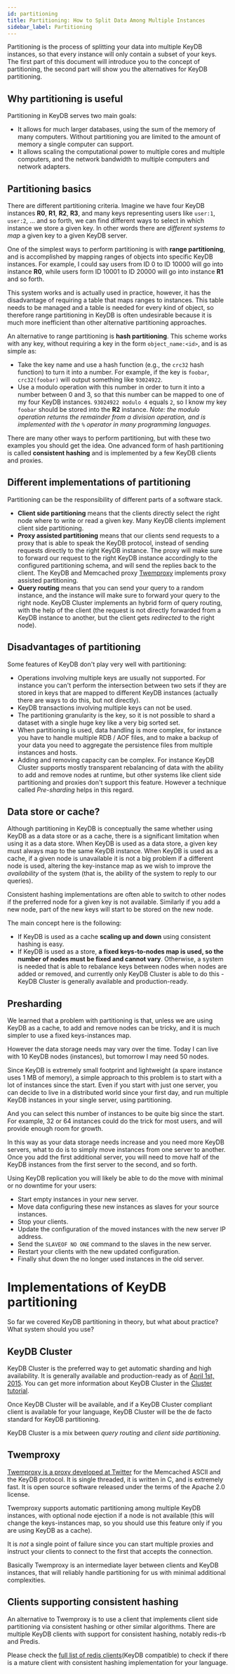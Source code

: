 ```yaml
---
id: partitioning
title: Partitioning: How to Split Data Among Multiple Instances
sidebar_label: Partitioning
---
```



Partitioning is the process of splitting your data into multiple KeyDB instances, so that every instance will only contain a subset of your keys. The first part of this document will introduce you to the concept of partitioning, the second part will show you the alternatives for KeyDB partitioning.

Why partitioning is useful
---

Partitioning in KeyDB serves two main goals:

* It allows for much larger databases, using the sum of the memory of many computers. Without partitioning you are limited to the amount of memory a single computer can support.
* It allows scaling the computational power to multiple cores and multiple computers, and the network bandwidth to multiple computers and network adapters.

Partitioning basics
---

There are different partitioning criteria. Imagine we have four KeyDB instances **R0**, **R1**, **R2**, **R3**, and many keys representing users like `user:1`, `user:2`, ... and so forth, we can find different ways to select in which instance we store a given key. In other words there are *different systems to map* a given key to a given KeyDB server.

One of the simplest ways to perform partitioning is with **range partitioning**, and is accomplished by mapping ranges of objects into specific KeyDB instances. For example, I could say users from ID 0 to ID 10000 will go into instance **R0**, while users form ID 10001 to ID 20000 will go into instance **R1** and so forth.

This system works and is actually used in practice, however, it has the disadvantage of requiring a table that maps ranges to instances. This table needs to be managed and a table is needed for every kind of object, so therefore range partitioning in KeyDB is often undesirable because it is much more inefficient than other alternative partitioning approaches.

An alternative to range partitioning is **hash partitioning**. This scheme works with any key, without requiring a key in the form `object_name:<id>`, and is as simple as:

* Take the key name and use a hash function (e.g., the `crc32` hash function) to turn it into a number. For example, if the key is `foobar`, `crc32(foobar)` will output something like `93024922`.
* Use a modulo operation with this number in order to turn it into a number between 0 and 3, so that this number can be mapped to one of my four KeyDB instances. `93024922 modulo 4` equals `2`, so I know my key `foobar` should be stored into the **R2** instance. *Note: the modulo operation returns the remainder from a division operation, and is implemented with the `%` operator in many programming languages.*

There are many other ways to perform partitioning, but with these two examples you should get the idea. One advanced form of hash partitioning is called **consistent hashing** and is implemented by a few KeyDB clients and proxies.

Different implementations of partitioning
---

Partitioning can be the responsibility of different parts of a software stack.

* **Client side partitioning** means that the clients directly select the right node where to write or read a given key. Many KeyDB clients implement client side partitioning.
* **Proxy assisted partitioning** means that our clients send requests to a proxy that is able to speak the KeyDB protocol, instead of sending requests directly to the right KeyDB instance. The proxy will make sure to forward our request to the right KeyDB instance accordingly to the configured partitioning schema, and will send the replies back to the client. The KeyDB and Memcached proxy [Twemproxy](https://github.com/twitter/twemproxy) implements proxy assisted partitioning.
* **Query routing** means that you can send your query to a random instance, and the instance will make sure to forward your query to the right node. KeyDB Cluster implements an hybrid form of query routing, with the help of the client (the request is not directly forwarded from a KeyDB instance to another, but the client gets *redirected* to the right node).

Disadvantages of partitioning
---

Some features of KeyDB don't play very well with partitioning:

* Operations involving multiple keys are usually not supported. For instance you can't perform the intersection between two sets if they are stored in keys that are mapped to different KeyDB instances (actually there are ways to do this, but not directly).
* KeyDB transactions involving multiple keys can not be used.
* The partitioning granularity is the key, so it is not possible to shard a dataset with a single huge key like a very big sorted set.
* When partitioning is used, data handling is more complex, for instance you have to handle multiple RDB / AOF files, and to make a backup of your data you need to aggregate the persistence files from multiple instances and hosts.
* Adding and removing capacity can be complex. For instance KeyDB Cluster supports mostly transparent rebalancing of data with the ability to add and remove nodes at runtime, but other systems like client side partitioning and proxies don't support this feature. However a technique called *Pre-sharding* helps in this regard.

Data store or cache?
---

Although partitioning in KeyDB is conceptually the same whether using KeyDB as a data store or as a cache, there is a significant limitation when using it as a data store. When KeyDB is used as a data store, a given key must always map to the same KeyDB instance. When KeyDB is used as a cache, if a given node is unavailable it is not a big problem if a different node is used, altering the key-instance map as we wish to improve the *availability* of the system (that is, the ability of the system to reply to our queries).

Consistent hashing implementations are often able to switch to other nodes if the preferred node for a given key is not available. Similarly if you add a new node, part of the new keys will start to be stored on the new node.

The main concept here is the following:

* If KeyDB is used as a cache **scaling up and down** using consistent hashing is easy.
* If KeyDB is used as a store, **a fixed keys-to-nodes map is used, so the number of nodes must be fixed and cannot vary**. Otherwise, a system is needed that is able to rebalance keys between nodes when nodes are added or removed, and currently only KeyDB Cluster is able to do this - KeyDB Cluster is generally available and production-ready.

Presharding
---

We learned that a problem with partitioning is that, unless we are using KeyDB as a cache, to add and remove nodes can be tricky, and it is much simpler to use a fixed keys-instances map.

However the data storage needs may vary over the time. Today I can live with 10 KeyDB nodes (instances), but tomorrow I may need 50 nodes.

Since KeyDB is extremely small footprint and lightweight (a spare instance uses 1 MB of memory), a simple approach to this problem is to start with a lot of instances since the start. Even if you start with just one server, you can decide to live in a distributed world since your first day, and run multiple KeyDB instances in your single server, using partitioning.

And you can select this number of instances to be quite big since the start. For example, 32 or 64 instances could do the trick for most users, and will provide enough room for growth.

In this way as your data storage needs increase and you need more KeyDB servers, what to do is to simply move instances from one server to another. Once you add the first additional server, you will need to move half of the KeyDB instances from the first server to the second, and so forth.

Using KeyDB replication you will likely be able to do the move with minimal or no downtime for your users:

* Start empty instances in your new server.
* Move data configuring these new instances as slaves for your source instances.
* Stop your clients.
* Update the configuration of the moved instances with the new server IP address.
* Send the `SLAVEOF NO ONE` command to the slaves in the new server.
* Restart your clients with the new updated configuration.
* Finally shut down the no longer used instances in the old server.

Implementations of KeyDB partitioning
===

So far we covered KeyDB partitioning in theory, but what about practice? What system should you use?

KeyDB Cluster
---

KeyDB Cluster is the preferred way to get automatic sharding and high availability.
It is generally available and production-ready as of [April 1st, 2015](https://groups.google.com/d/msg/KeyDB-db/dO0bFyD_THQ/Uoo2GjIx6qgJ).
You can get more information about KeyDB Cluster in the [Cluster tutorial](/topics/cluster-tutorial).

Once KeyDB Cluster will be available, and if a KeyDB Cluster compliant client is available for your language, KeyDB Cluster will be the de facto standard for KeyDB partitioning.

KeyDB Cluster is a mix between *query routing* and *client side partitioning*.

Twemproxy
---

[Twemproxy is a proxy developed at Twitter](https://github.com/twitter/twemproxy) for the Memcached ASCII and the KeyDB protocol. It is single threaded, it is written in C, and is extremely fast. It is open source software released under the terms of the Apache 2.0 license.

Twemproxy supports automatic partitioning among multiple KeyDB instances, with optional node ejection if a node is not available (this will change the keys-instances map, so you should use this feature only if you are using KeyDB as a cache).

It is *not* a single point of failure since you can start multiple proxies and instruct your clients to connect to the first that accepts the connection.

Basically Twemproxy is an intermediate layer between clients and KeyDB instances, that will reliably handle partitioning for us with minimal additional complexities.

Clients supporting consistent hashing
---

An alternative to Twemproxy is to use a client that implements client side partitioning via consistent hashing or other similar algorithms. There are multiple KeyDB clients with support for consistent hashing, notably redis-rb and Predis.

Please check the [full list of redis clients](http://redis.io/clients)(KeyDB compatible) to check if there is a mature client with consistent hashing implementation for your language.
